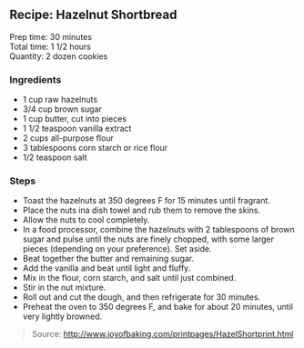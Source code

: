 ## Recipe: Hazelnut Shortbread
Prep time: 30 minutes  
Total time: 1 1/2 hours  
Quantity: 2 dozen cookies  

### Ingredients
 - 1 cup raw hazelnuts
 - 3/4 cup brown sugar
 - 1 cup butter, cut into pieces
 - 1 1/2 teaspoon vanilla extract
 - 2 cups all-purpose flour
 - 3 tablespoons corn starch or rice flour
 - 1/2 teaspoon salt

### Steps
 - Toast the hazelnuts at 350 degrees F for 15 minutes until fragrant.
 - Place the nuts ina dish towel and rub them to remove the skins.
 - Allow the nuts to cool completely.
 - In a food processor, combine the hazelnuts with 2 tablespoons of brown sugar and pulse until the nuts are finely chopped, with some larger pieces (depending on your preference). Set aside.
 - Beat together the butter and remaining sugar.
 - Add the vanilla and beat until light and fluffy.
 - Mix in the flour, corn starch, and salt until just combined.
 - Stir in the nut mixture.
 - Roll out and cut the dough, and then refrigerate for 30 minutes.
 - Preheat the oven to 350 degrees F, and bake for about 20 minutes, until very lightly browned.

> Source: http://www.joyofbaking.com/printpages/HazelShortprint.html
